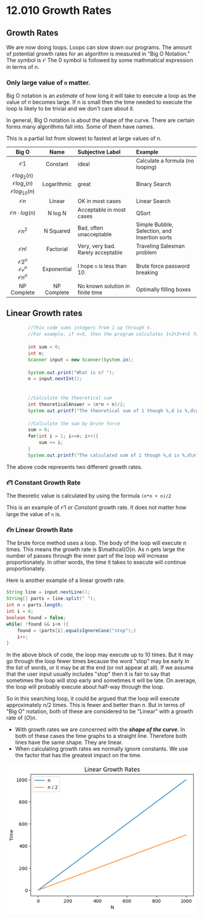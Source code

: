# 12.010 Growth Rates

## Growth Rates

We are now doing loops.  Loops can slow down our programs.  The amount of potential growth rates for
an algorithm is measured in "Big O Notation."  The symbol is $\mathcal{O}$  The 0 symbol is followed by some mathmatical expression in terms of n.

### Only large value of `n` matter.

Big O notation is an *estimate* of how long it will take to execute a loop as the value of n becomes large.  If n is small then the time needed to execute the loop is likely to be trivial and we don't care about it.

In general, Big O notation is about the shape of the curve.  There are certain forms many algorithms fall into.  Some of them have names.

This is a partial list from slowest to fastest at large values of n.

Big O|Name|Subjective Label|Example
:---:|:---:|:---|:---
$\mathcal{O} 1$|Constant|ideal|Calculate a formula (no looping)
$\mathcal{O} log_2(n)$<br> $\mathcal{O}log_\mathcal{e}(n)$ <br>$\mathcal{O}log_{10}(n)$ |Logarithmic|great|Binary Search
$\mathcal{O}n$|Linear|OK in most cases|Linear Search
$\mathcal{O}n\cdot log(n)$|N log N|Acceptable in most cases|QSort
$\mathcal{O}n^2$|N Squared|Bad, often unacceptable|Simple Bubble, Selection, and Insertion sorts
$\mathcal{O}n!$|Factorial|Very, very bad.  Rarely acceptable|Traveling Salesman problem
$\mathcal{O}2^n$ <br> $\mathcal{O}\mathcal{e}^n$ <br> $\mathcal{O}n^n$|Exponential|I hope `n` is less than 10|Brute force password breaking
NP Complete|NP Complete|No known solution in finite time|Optimally filling boxes




## Linear Growth rates

```java
        //This code sums integers from 1 up through n.
        //For example, if n=5, then the program calculates 1+2+3+4+5 for a value of 15.

        int sum = 0;
        int n;
        Scanner input = new Scanner(System.in);

        System.out.print("What is n? ");
        n = input.nextInt();


        //Calculate the theoretical sum
        int theoreticalAnswer = (n*n + n)/2;
        System.out.printf("The theoretical sum of 1 though %,d is %,d\n", n, theoreticalAnswer);

        //Calculate the sum by brute force
        sum = 0;
        for(int i = 1; i<=n; i++){
            sum += i;
        }
        System.out.printf("The calculated sum of 1 though %,d is %,d\n", n, sum);
```

The above code represents two different growth rates.

### $\mathcal{O} 1$ Constant Growth Rate

The theoretic value is calculated by using the formula `(n*n + n)/2`

This is an example of $\mathcal{O}1$ or *Constant* growth rate.  It does not matter how large the value of `n` is.  

### $\mathcal{O} n$ Linear Growth Rate

The brute force method uses a loop.  The body of the loop will execute n times.  This means the growth rate is $\mathcal{O}n.  As n gets large the number of passes through the inner part of the loop will increase proportionately.  In other words, the time it takes to execute will continue proportionately.

Here is another example of a linear growth rate.

```java
String line = input.nextLine();
String[] parts = line.split(" ");
int n = parts.length;
int i = 0;
boolean found = false;
while( !found && i<n ){
    found = (parts[i].equalsIgnoreCase("stop");)
    i++;
}
```
In the above block of code, the loop may execute up to 10 times.  But it may go through the loop fewer times because the word "stop" may be early in the list of words, or it may be at the end (or not appear at all).  If we assume that the user input usually includes "stop" then it is fair to say that sometimes the loop will stop early and sometimes it will be late.  On average, the loop will probably execute about half-way through the loop.

So in this searching loop, it could be argued that the loop will execute approximately n/2 times.  This is fewer and better than n.  But in terms of "Big O" notation, both of these are considered to be "Linear" with a growth rate of $\mathcal(O) n$.  

* With growth rates we are concerned with the ***shape of the curve***.  In both of these cases the time graphs to a straight line.  Therefore both lines have the same shape.  They are linear.
* When calculating growth rates we normally ignore constants.  We use the factor that has the greatest impact on the time.

![Graph of Linear Growth Rates](images/linear.png)


